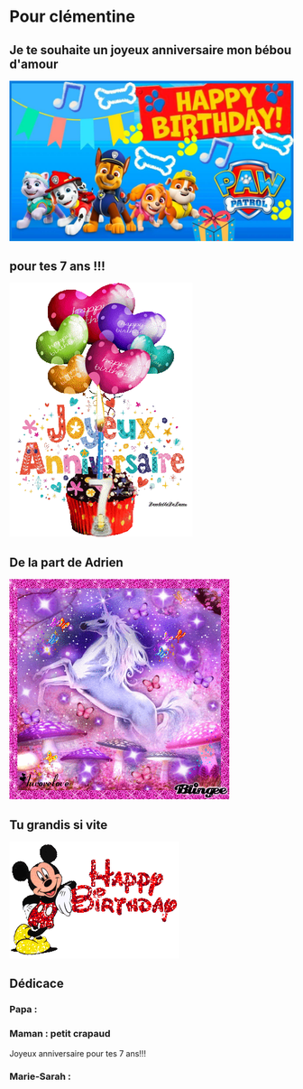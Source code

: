 # Pour clémentine

## Je te souhaite un joyeux anniversaire mon bébou d'amour

![img1.png](image/img1.png)

## pour tes 7 ans !!!

![img.png](image/inniv_1.gif)

## De la part de Adrien

![img4.png](image/inniv_2.gif)

## Tu grandis si vite 

![img5.png](image/inniv_3.gif)

## Dédicace

### Papa :


### Maman : petit crapaud
Joyeux anniversaire pour tes 7 ans!!!

### Marie-Sarah :


